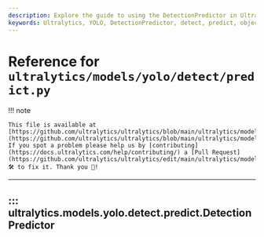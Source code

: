 ```yaml
---
description: Explore the guide to using the DetectionPredictor in Ultralytics YOLO. Learn how to predict, detect and analyze objects accurately.
keywords: Ultralytics, YOLO, DetectionPredictor, detect, predict, object detection, analysis
---
```


# Reference for `ultralytics/models/yolo/detect/predict.py`

!!! note

    This file is available at [https://github.com/ultralytics/ultralytics/blob/main/ultralytics/models/yolo/detect/predict.py](https://github.com/ultralytics/ultralytics/blob/main/ultralytics/models/yolo/detect/predict.py). If you spot a problem please help us by [contributing](https://docs.ultralytics.com/help/contributing/) a [Pull Request](https://github.com/ultralytics/ultralytics/edit/main/ultralytics/models/yolo/detect/predict.py) 🛠️ to fix it. Thank you 🙏!

---
## ::: ultralytics.models.yolo.detect.predict.DetectionPredictor
<br><br>
